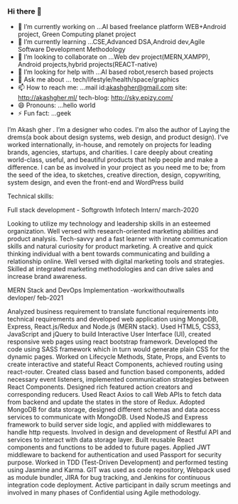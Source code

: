 ### Hi there 👋

<!--
**Akash-Gher/Akash-Gher** is a ✨ _special_ ✨ repository because its `README.md` (this file) appears on your GitHub profile.


-->

- 🔭 I’m currently working on ...AI based freelance platform WEB+Android project, Green Computing planet project
- 🌱 I’m currently learning ...CSE,Advanced DSA,Android dev,Agile Software Development Methodology
- 👯 I’m looking to collaborate on ...Web dev project(MERN,XAMPP), Android projects,hybrid projects(REACT-native)
- 🤔 I’m looking for help with ...AI based robot,reserch based projects
- 💬 Ask me about ... tech/lifestyle/health/space/graphics
- 📫 How to reach me: ...mail id:akashgher@gmail.com
                          site:   http://akashgher.ml/
                     tech-blog:   http://sky.epizy.com/
- 😄 Pronouns: ...hello world
- ⚡ Fun fact: ...geek


 I’m Akash gher . I’m a designer who codes. I'm also the author of Laying the drems(a book about design systems, web design, and product design).
 I’ve worked internationally, in-house, and remotely on projects for leading brands, agencies, startups, and charities. I care deeply about creating 
 world-class, useful, and beautiful products that help people and make a difference. I can be as involved in your project as you need me to be; from the 
 seed of the idea, to sketches, creative direction, design, copywriting, system design, and even the front-end and WordPress build


 Technical skills:


Full stack development - Softgrowth Infotech
Intern/ march-2020

Looking to utilize my technology and leadership skills in an esteemed organization. Well versed with research-oriented marketing abilities and product analysis.
Tech-savvy and a fast learner with innate communication skills and natural curiosity for product marketing. A creative and quick thinking individual with a bent towards
communicating and building a relationship online. Well versed with digital marketing tools and strategies. Skilled at integrated marketing methodologies and can drive sales
and increase brand awareness.


MERN Stack and DevOps Implementation -workwithoutwalls    
devloper/ feb-2021

Analyzed business requirement to translate functional requirements into technical requirements and developed web application using MongoDB, Express,
React.js/Redux and Node.js (MERN stack). Used HTML5, CSS3, JavaScript and jQuery to build Interactive User Interface (UI), created responsive web pages using
react bootstrap framework. Developed the code using SASS framework which in turn would generate plain CSS for the dynamic pages. Worked on Lifecycle Methods, State, 
Props, and Events to create interactive and stateful React Components, achieved routing using react-router. Created class based and function based components, added necessary
event listeners, implemented communication strategies between React Components. Designed rich featured action creators and corresponding reducers. Used React Axios to call Web APIs
to fetch data from backend and update the states in the store of Redux. Adopted MongoDB for data storage, designed different schemas and data access services to communicate with
MongoDB. Used NodeJS and Express framework to build server side logic, and applied with middlewares to handle http requests. Involved in design and development of Restful API
and services to interact with data storage layer. Built reusable React components and functions to be added to future pages. Applied JWT middleware to backend for
authentication and used Passport for security purpose. Worked in TDD (Test-Driven Development) and performed testing using Jasmine and Karma. GIT was used as 
code repository, Webpack used as module bundler, JIRA for bug tracking, and Jenkins for continuous integration code deployment. Active participant in daily 
scrum meetings and involved in many phases of Confidential using Agile methodology.


